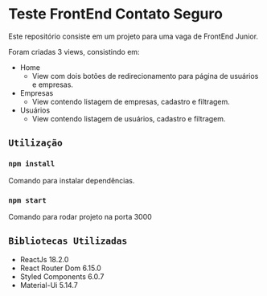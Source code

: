 # Teste FrontEnd Contato Seguro

Este repositório consiste em um projeto para uma vaga de FrontEnd Junior. 

Foram criadas 3 views, consistindo em:
- Home
    - View com dois botões de redirecionamento para página de usuários e empresas.
- Empresas
    - View contendo listagem de empresas, cadastro e filtragem. 
- Usuários
    - View contendo listagem de usuários, cadastro e filtragem. 



## `Utilização`
### `npm install`
Comando para instalar dependências.
### `npm start`
Comando para rodar projeto na porta 3000


## `Bibliotecas Utilizadas`
- ReactJs 18.2.0
- React Router Dom 6.15.0
- Styled Components 6.0.7
- Material-Ui 5.14.7
